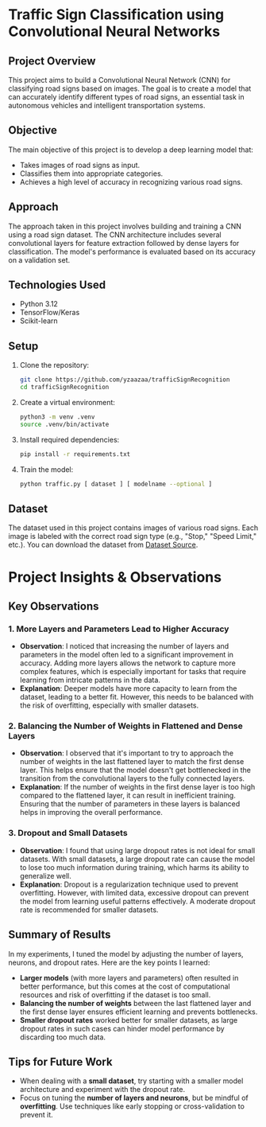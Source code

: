 # Traffic Sign Classification using Convolutional Neural Networks

## Project Overview

This project aims to build a Convolutional Neural Network (CNN) for classifying road signs based on images. The goal is to create a model that can accurately identify different types of road signs, an essential task in autonomous vehicles and intelligent transportation systems.

## Objective

The main objective of this project is to develop a deep learning model that:
- Takes images of road signs as input.
- Classifies them into appropriate categories.
- Achieves a high level of accuracy in recognizing various road signs.

## Approach

The approach taken in this project involves building and training a CNN using a road sign dataset. The CNN architecture includes several convolutional layers for feature extraction followed by dense layers for classification. The model's performance is evaluated based on its accuracy on a validation set.

## Technologies Used

- Python 3.12
- TensorFlow/Keras
- Scikit-learn

## Setup

1. Clone the repository:
   ```bash
   git clone https://github.com/yzaazaa/trafficSignRecognition
   cd trafficSignRecognition
   ```

2. Create a virtual environment:
   ```bash
   python3 -m venv .venv
   source .venv/bin/activate
   ```

3. Install required dependencies:
   ```bash
   pip install -r requirements.txt
   ```

4. Train the model:
   ```bash
   python traffic.py [ dataset ] [ modelname --optional ]
   ```

## Dataset

The dataset used in this project contains images of various road signs. Each image is labeled with the correct road sign type (e.g., "Stop," "Speed Limit," etc.). You can download the dataset from [Dataset Source](#https://cdn.cs50.net/ai/2023/x/projects/5/gtsrb.zip).

# Project Insights & Observations

## Key Observations

### 1. **More Layers and Parameters Lead to Higher Accuracy**
   - **Observation**: I noticed that increasing the number of layers and parameters in the model often led to a significant improvement in accuracy. Adding more layers allows the network to capture more complex features, which is especially important for tasks that require learning from intricate patterns in the data.
   - **Explanation**: Deeper models have more capacity to learn from the dataset, leading to a better fit. However, this needs to be balanced with the risk of overfitting, especially with smaller datasets.

### 2. **Balancing the Number of Weights in Flattened and Dense Layers**
   - **Observation**: I observed that it's important to try to approach the number of weights in the last flattened layer to match the first dense layer. This helps ensure that the model doesn't get bottlenecked in the transition from the convolutional layers to the fully connected layers.
   - **Explanation**: If the number of weights in the first dense layer is too high compared to the flattened layer, it can result in inefficient training. Ensuring that the number of parameters in these layers is balanced helps in improving the overall performance.

### 3. **Dropout and Small Datasets**
   - **Observation**: I found that using large dropout rates is not ideal for small datasets. With small datasets, a large dropout rate can cause the model to lose too much information during training, which harms its ability to generalize well.
   - **Explanation**: Dropout is a regularization technique used to prevent overfitting. However, with limited data, excessive dropout can prevent the model from learning useful patterns effectively. A moderate dropout rate is recommended for smaller datasets.

## Summary of Results

In my experiments, I tuned the model by adjusting the number of layers, neurons, and dropout rates. Here are the key points I learned:

- **Larger models** (with more layers and parameters) often resulted in better performance, but this comes at the cost of computational resources and risk of overfitting if the dataset is too small.
- **Balancing the number of weights** between the last flattened layer and the first dense layer ensures efficient learning and prevents bottlenecks.
- **Smaller dropout rates** worked better for smaller datasets, as large dropout rates in such cases can hinder model performance by discarding too much data.

## Tips for Future Work

- When dealing with a **small dataset**, try starting with a smaller model architecture and experiment with the dropout rate.
- Focus on tuning the **number of layers and neurons**, but be mindful of **overfitting**. Use techniques like early stopping or cross-validation to prevent it.